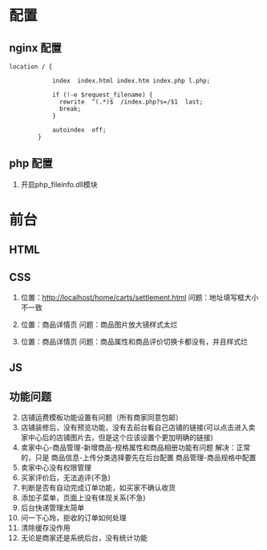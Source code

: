 ﻿# 配置

## nginx 配置
```
location / {
            
            index  index.html index.htm index.php l.php;
            
            if (!-e $request_filename) {
              rewrite  ^(.*)$  /index.php?s=/$1  last;
              break;
            }
            
            autoindex  off;
        }
```

## php 配置

1. 开启php_fileinfo.dll模块




# 前台

## HTML
## CSS

1. 位置：<http://localhost/home/carts/settlement.html>
问题：地址填写框大小不一致

2. 位置：商品详情页
问题：商品图片放大镜样式太烂

3. 位置：商品详情页
问题：商品属性和商品评价切换卡都没有，并且样式烂


## JS

## 功能问题


2. 店铺运费模板功能设置有问题（所有商家同意包邮）
3. 店铺装修后，没有预览功能，没有去前台看自己店铺的链接(可以点击进入卖家中心后的店铺图片去，但是这个应该设置个更加明确的链接)
4. 卖家中心-商品管理-新增商品-规格属性和商品相册功能有问题
解决：正常的，只是 商品信息-上传分类选择要先在后台配置 商品管理-商品规格中配置
5. 卖家中心没有权限管理
7. 买家评价后，无法追评(不急)
8. 判断是否有自动完成订单功能，如买家不确认收货
9. 添加子菜单，页面上没有体现关系(不急)
10. 后台快递管理太简单
11. 问一下心玲，拒收的订单如何处理
12. 清除缓存没作用
13. 无论是商家还是系统后台，没有统计功能
